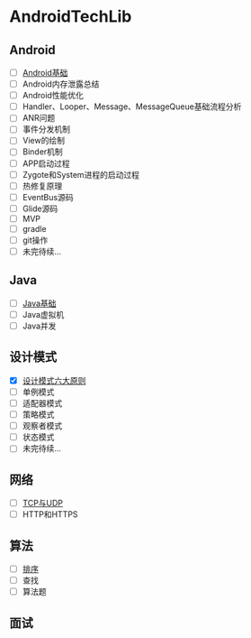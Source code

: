 # AndroidTechLib

## Android

- [ ] [Android基础](https://github.com/Jason-lzm/AndroidTechLib/blob/master/Android/Android%E5%9F%BA%E7%A1%80.md)
- [ ] Android内存泄露总结
- [ ] Android性能优化
- [ ] Handler、Looper、Message、MessageQueue基础流程分析
- [ ] ANR问题
- [ ] 事件分发机制
- [ ] View的绘制
- [ ] Binder机制
- [ ] APP启动过程
- [ ] Zygote和System进程的启动过程
- [ ] 热修复原理
- [ ] EventBus源码
- [ ] Glide源码
- [ ] MVP
- [ ] gradle
- [ ] git操作
- [ ] 未完待续...

## Java

- [ ] [Java基础](https://github.com/Jason-lzm/AndroidTechLib/blob/master/Java/Java%E5%9F%BA%E7%A1%80.md)
- [ ] Java虚拟机
- [ ] Java并发

## 设计模式
- [x] [设计模式六大原则](https://github.com/Jason-lzm/AndroidTechLib/blob/master/%E8%AE%BE%E8%AE%A1%E6%A8%A1%E5%BC%8F/%E8%AE%BE%E8%AE%A1%E6%A8%A1%E5%BC%8F%E5%85%AD%E5%A4%A7%E5%8E%9F%E5%88%99.md)
- [ ] 单例模式
- [ ] 适配器模式
- [ ] 策略模式
- [ ] 观察者模式
- [ ] 状态模式
- [ ] 未完待续...

## 网络
- [ ] [TCP与UDP](https://github.com/Jason-lzm/AndroidTechLib/blob/master/%E7%BD%91%E7%BB%9C/TCP%E4%B8%8EUDP.md)
- [ ] HTTP和HTTPS

## 算法
- [ ] [排序](https://github.com/Jason-lzm/AndroidTechLib/blob/master/%E7%AE%97%E6%B3%95/%E6%8E%92%E5%BA%8F.md)
- [ ] 查找
- [ ] 算法题

## 面试